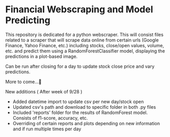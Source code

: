# Financial Webscraping and Model Predicting

This repository is dedicated for a python webscraper. This will consist files related to a scraper that will scrape data online from certain urls (Google Finance, Yahoo Finance, etc.) including stocks, close/open values, volume, etc. and predict them using a RandomForestClassifier model, displaying the predictions in a plot-based image.

Can be run after closing for a day to update stock close price and vary predictions.

More to come...👀

New additions ( After week of 9/28 )

- Added datetime import to update csv per new day/stock open
- Updated csv's path and download to specific folder in both .py files
- Included 'reports' folder for the results of RandomForest model. Consists of f1-score, accuracy, etc.
- Overriding of certain reports and plots depending on new information and if run multiple times per day
